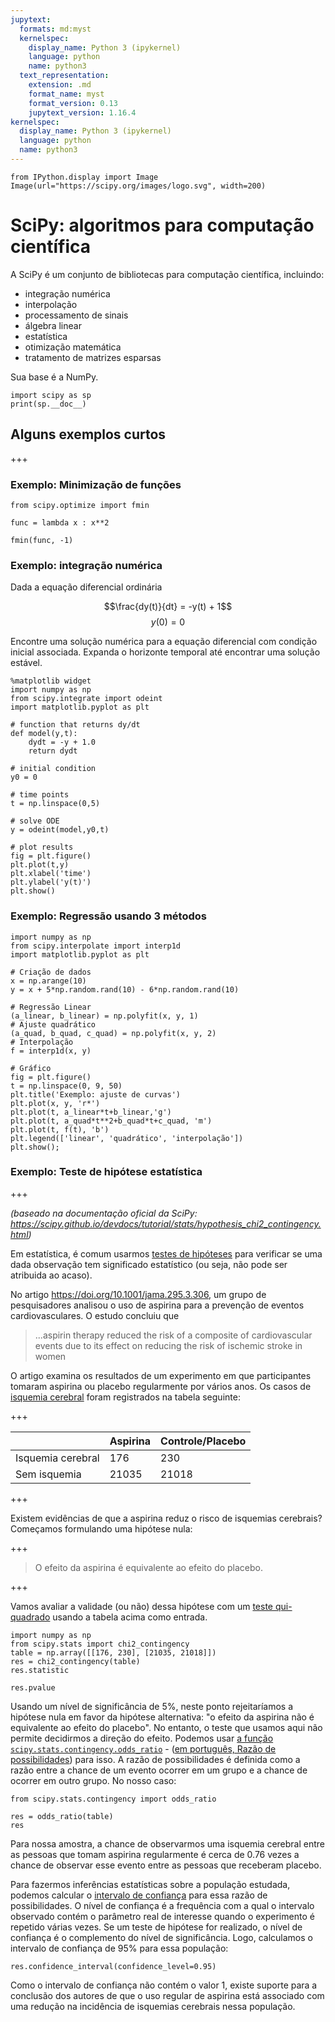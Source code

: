 ```yaml
---
jupytext:
  formats: md:myst
  kernelspec:
    display_name: Python 3 (ipykernel)
    language: python
    name: python3
  text_representation:
    extension: .md
    format_name: myst
    format_version: 0.13
    jupytext_version: 1.16.4
kernelspec:
  display_name: Python 3 (ipykernel)
  language: python
  name: python3
---
```


```{code-cell} ipython3
from IPython.display import Image
Image(url="https://scipy.org/images/logo.svg", width=200)
```

<!-- #region tags=["chapter"] -->
# SciPy: algoritmos para computação científica

A SciPy é um conjunto de bibliotecas para computação científica, incluindo:
- integração numérica
- interpolação
- processamento de sinais
- álgebra linear
- estatística
- otimização matemática
- tratamento de matrizes esparsas

Sua base é a NumPy.
<!-- #endregion -->

```{code-cell} ipython3
import scipy as sp
print(sp.__doc__)
```

## Alguns exemplos curtos

+++

### Exemplo: Minimização de funções

```{code-cell} ipython3
from scipy.optimize import fmin
```

```{code-cell} ipython3
func = lambda x : x**2
```

```{code-cell} ipython3
fmin(func, -1)
```

### Exemplo: integração numérica


Dada a equação diferencial ordinária


$$\frac{dy(t)}{dt} = -y(t) + 1$$
$$y(0) = 0$$


Encontre uma solução numérica para a equação diferencial com condição inicial associada. Expanda o horizonte temporal até encontrar uma solução estável.

```{code-cell} ipython3
%matplotlib widget
import numpy as np
from scipy.integrate import odeint
import matplotlib.pyplot as plt

# function that returns dy/dt
def model(y,t):
    dydt = -y + 1.0
    return dydt

# initial condition
y0 = 0

# time points
t = np.linspace(0,5)

# solve ODE
y = odeint(model,y0,t)

# plot results
fig = plt.figure()
plt.plot(t,y)
plt.xlabel('time')
plt.ylabel('y(t)')
plt.show()
```

### Exemplo: Regressão usando 3 métodos

```{code-cell} ipython3
import numpy as np
from scipy.interpolate import interp1d
import matplotlib.pyplot as plt

# Criação de dados
x = np.arange(10)
y = x + 5*np.random.rand(10) - 6*np.random.rand(10)

# Regressão Linear
(a_linear, b_linear) = np.polyfit(x, y, 1)
# Ajuste quadrático
(a_quad, b_quad, c_quad) = np.polyfit(x, y, 2)
# Interpolação
f = interp1d(x, y)

# Gráfico
fig = plt.figure()
t = np.linspace(0, 9, 50)
plt.title('Exemplo: ajuste de curvas')
plt.plot(x, y, 'r*')
plt.plot(t, a_linear*t+b_linear,'g')
plt.plot(t, a_quad*t**2+b_quad*t+c_quad, 'm')
plt.plot(t, f(t), 'b')
plt.legend(['linear', 'quadrático', 'interpolação'])
plt.show();
```

### Exemplo: Teste de hipótese estatística

+++

_(baseado na documentação oficial da SciPy: https://scipy.github.io/devdocs/tutorial/stats/hypothesis_chi2_contingency.html)_

Em estatística, é comum usarmos [testes de hipóteses](https://pt.wikipedia.org/wiki/Testes_de_hip%C3%B3teses) para verificar se uma dada observação tem significado estatístico (ou seja, não pode ser atribuida ao acaso).

No artigo https://doi.org/10.1001/jama.295.3.306, um grupo de pesquisadores analisou o uso de aspirina para a prevenção de eventos cardiovasculares. O estudo concluiu que

> ...aspirin therapy reduced the risk of a composite of cardiovascular events due to its effect on reducing the risk of ischemic stroke in women

O artigo examina os resultados de um experimento em que participantes tomaram aspirina ou placebo regularmente por vários anos. Os casos de [isquemia cerebral](https://pt.wikipedia.org/wiki/Isquemia_cerebral) foram registrados na tabela seguinte:

+++

|                   | Aspirina | Controle/Placebo |
|-------------------|----------|------------------|
| Isquemia cerebral |   176    |       230        |
| Sem isquemia      |  21035   |      21018       |

+++

Existem evidências de que a aspirina reduz o risco de isquemias cerebrais? Começamos formulando uma hipótese nula:

+++

> O efeito da aspirina é equivalente ao efeito do placebo.

+++

Vamos avaliar a validade (ou não) dessa hipótese com um [teste qui-quadrado](https://pt.wikipedia.org/wiki/Qui-quadrado) usando a tabela acima como entrada.

```{code-cell} ipython3
import numpy as np
from scipy.stats import chi2_contingency
table = np.array([[176, 230], [21035, 21018]])
res = chi2_contingency(table)
res.statistic
```

```{code-cell} ipython3
res.pvalue
```

Usando um nível de significância de 5%, neste ponto rejeitaríamos a hipótese nula em favor da hipótese alternativa: "o efeito da aspirina não é equivalente ao efeito do placebo". No entanto, o teste que usamos aqui não permite decidirmos a direção do efeito. Podemos usar [a função `scipy.stats.contingency.odds_ratio`](https://scipy.github.io/devdocs/tutorial/stats/hypothesis_odds_ratio.html) - ([em português, Razão de possibilidades](https://pt.wikipedia.org/wiki/Raz%C3%A3o_de_possibilidades)) para isso. A razão de possibilidades é definida como a razão entre a chance de um evento ocorrer em um grupo e a chance de ocorrer em outro grupo. No nosso caso:

```{code-cell} ipython3
from scipy.stats.contingency import odds_ratio

res = odds_ratio(table)
res
```

Para nossa amostra, a chance de observarmos uma isquemia cerebral entre as pessoas que tomam aspirina regularmente é cerca de 0.76 vezes a chance de observar esse evento entre as pessoas que receberam placebo.

Para fazermos inferências estatísticas sobre a população estudada, podemos calcular o [intervalo de confiança](https://pt.wikipedia.org/wiki/Intervalo_de_confian%C3%A7a) para essa razão de possibilidades. O nível de confiança é a frequência com a qual o intervalo observado contém o parâmetro real de interesse quando o experimento é repetido várias vezes. Se um teste de hipótese for realizado, o nível de confiança é o complemento do nível de significância. Logo, calculamos o intervalo de confiança de 95% para essa população:

```{code-cell} ipython3
res.confidence_interval(confidence_level=0.95)
```

Como o intervalo de confiança não contém o valor 1, existe suporte para a conclusão dos autores de que o uso regular de aspirina está associado com uma redução na incidência de isquemias cerebrais nessa população.
